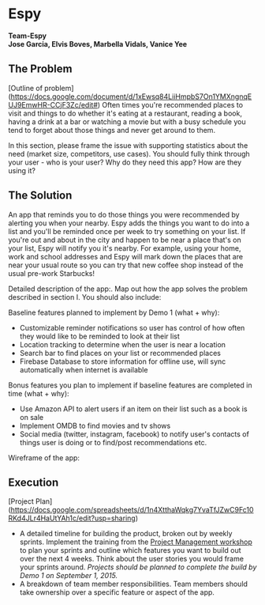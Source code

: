 # Espy

**Team-Espy**  
**Jose Garcia, Elvis Boves, Marbella Vidals, Vanice Yee**  

## The Problem 

[Outline of problem]  (https://docs.google.com/document/d/1xEwsq84LiiHmpbS7On1YMXngnqEUJ9EmwHR-CCjF3Zc/edit#)
Often times you're recommended places to visit and things to do whether it's eating at a restaurant, reading a book, having a drink at a bar or watching a movie but with a busy schedule you tend to forget about those things and never get around to them. 

In this section, please frame the issue with supporting statistics about the need (market size, competitors, use cases). You should fully think through your user - who is your user? Why do they need this app? How are they using it?   

## The Solution 
An app that reminds you to do those things you were recommended by alerting you when your nearby. Espy adds the things you want to do into a list and you'll be reminded once per week to try something on your list. If you're out and about in the city and happen to be near a place that's on your list, Espy will notify you it's nearby. For example, using your home, work and school addresses and Espy will mark down the places that are near your usual route so you can try that new coffee shop instead of the usual pre-work Starbucks!

Detailed description of the app:. Map out how the app solves the problem described in section I. You should also include:

Baseline features planned to implement by Demo 1 (what + why):
  *  Customizable reminder notifications so user has control of how often they would like to be reminded to look at their list
  *  Location tracking to determine when the user is near a location
  *  Search bar to find places on your list or recommended places
  *  Firebase Database to store information for offline use, will sync automatically when internet is available
  
Bonus features you plan to implement if baseline features are completed in time (what + why):
  *  Use Amazon API to alert users if an item on their list such as a book is on sale
  *  Implement OMDB to find movies and tv shows 
  *  Social media (twitter, instagram, facebook) to notify user's contacts of things user is doing or to find/post        recommendations etc.  
  
 Wireframe of the app: 

## Execution

[Project Plan] (https://docs.google.com/spreadsheets/d/1n4XtthaWqkg7YvaTfJZwC9Fc10RKd4JLr4HaUtYAh1c/edit?usp=sharing)


  *  A detailed timeline for building the product, broken out by weekly sprints. Implement the training from the [Project Management workshop](https://github.com/accesscode-2-1/unit-3/blob/master/lessons/16_ProjectManagement.md) to plan your sprints and outline which features you want to build out over the next 4 weeks. Think about the user stories you would frame your sprints around. *Projects should be planned to complete the build by Demo 1 on September 1, 2015.*  
  *  A breakdown of team member responsibilities. Team members should take ownership over a specific feature or aspect of the app.   
